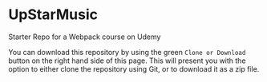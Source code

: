 # UpStarMusic

Starter Repo for a Webpack course on Udemy

You can download this repository by using the green `Clone or Download` button on the right hand side of this page. This will present you with the option to either clone the repository using Git, or to download it as a zip file.
